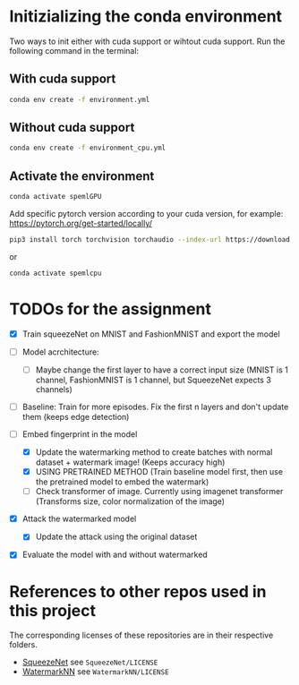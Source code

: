 # Initizializing the conda environment

Two ways to init either with cuda support or wihtout cuda support. Run the following command in the terminal:

## With cuda support
```bash
conda env create -f environment.yml
```
## Without cuda support
```bash
conda env create -f environment_cpu.yml
```

## Activate the environment
```bash
conda activate spemlGPU
```
Add specific pytorch version according to your cuda version, for example:
https://pytorch.org/get-started/locally/
```bash
pip3 install torch torchvision torchaudio --index-url https://download.pytorch.org/whl/cu128
```
or 
```bash
conda activate spemlcpu
```


# TODOs for the assignment

- [x] Train squeezeNet on MNIST and FashionMNIST and export the model
- [ ] Model acrchitecture:
  - [ ] Maybe change the first layer to have a correct input size (MNIST is 1 channel, FashionMNIST is 1 channel, but SqueezeNet expects 3 channels)
- [ ] Baseline: Train for more episodes. Fix the first n layers and don't update them (keeps edge detection)
- [ ] Embed fingerprint in the model
  - [x] Update the watermarking method to create batches with normal dataset + watermark image! (Keeps accuracy  high)
  - [x] USING PRETRAINED METHOD (Train baseline model first, then use the pretrained model to embed the watermark)
  - [ ] Check transformer of image. Currently using imagenet transformer (Transforms size, color normalization of the image)
- [x] Attack the watermarked model
  - [x] Update the attack using the original dataset
- [x] Evaluate the model with and without watermarked


# References to other repos used in this project

The corresponding licenses of these repositories are in their respective folders.

- [SqueezeNet](https://github.com/forresti/SqueezeNet) see `SqueezeNet/LICENSE`
- [WatermarkNN](https://github.com/adiyoss/WatermarkNN) see `WatermarkNN/LICENSE`
